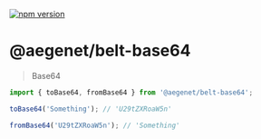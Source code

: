 [![npm version](https://img.shields.io/npm/v/@aegenet/belt-base64.svg)](https://www.npmjs.com/package/@aegenet/belt-base64)
<br>

# @aegenet/belt-base64

> Base64

```typescript
import { toBase64, fromBase64 } from '@aegenet/belt-base64';

toBase64('Something'); // 'U29tZXRoaW5n'

fromBase64('U29tZXRoaW5n'); // 'Something'
```
